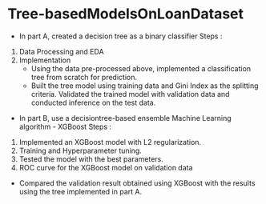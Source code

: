 # Tree-basedModelsOnLoanDataset

- In part A, created a decision tree as a binary classifier
Steps :
1. Data Processing and EDA
2. Implementation
   - Using the data pre-processed above, implemented a classification tree from scratch for prediction.
   - Built the tree model using training data and Gini Index as the splitting criteria. Validated the trained model with validation data and conducted inference on the test data.
     
- In part B, use a decisiontree-based ensemble Machine Learning algorithm - XGBoost
Steps :
1. Implemented an XGBoost model with L2 regularization.
2. Training and Hyperparameter tuning.
3. Tested the model with the best parameters.
4. ROC curve for the XGBoost model on validation data

- Compared the validation result obtained using XGBoost with the results using the tree implemented in part A.

     
